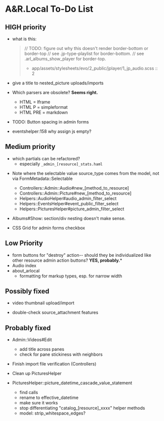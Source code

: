 # A&R.Local To-Do List


## HIGH priority

- what is this:
  > // TODO: figure out why this doesn't render border-bottom or border-top
  > // see .jp-type-playlist for border-bottom.
  > // see .arl_albums_show_player for border-top.
  >
  > - app/assets/stylesheets/evo/2_public/jplayer/1_jp_audio.scss :: 2

- give a title to nested_picture uploads/imports
- Which parsers are obsolete? **Seems right.**
  - HTML = Iframe
  - HTML P = simpleformat
  - HTML PRE = markdown

- TODO: Button spacing in admin forms

- eventshelper:158 why assign js empty?


## Medium priority

- which partials can be refactored?
  - especially `_admin_[resource]_stats.haml`

+ Note where the selectable value source_type comes from the model, not via FormMetadata::Selectable
  - Controllers::Admin::Audio#new_[method_to_resource]
  - Controllers::Admin::Picture#new_[method_to_resource]
  - Helpers::AudioHelper#audio_admin_filter_select
  - Helpers::EventsHelper#event_public_filter_select
  - Helpers::PicturesHelper#picture_admin_filter_select

+ Albums#Show: section/div nesting doesn't make sense.

+ CSS Grid for admin forms checkbox


## Low Priority

  - form buttons for "destroy" action-- should they be individualized like other resource admin action buttons?  **YES, probably.***
  - Audio index
  - about_arlocal
    - formatting for markup types, esp. for narrow width


## Possibly fixed

+ video thumbnail upload/import
- double-check source_attachment features


## Probably fixed

- Admin::Videos#Edit
  - add title across panes
  - check for pane stickiness with neighbors

- Finish import file verification (Controllers)

- Clean up PicturesHelper

- PicturesHelper::picture_datetime_cascade_value_statement
  - find calls
  - rename to effective_datetime
  - make sure it works

  + stop differentiating "catalog_[resource]_xxxx" helper methods
  + model: strip_whitespace_edges?
